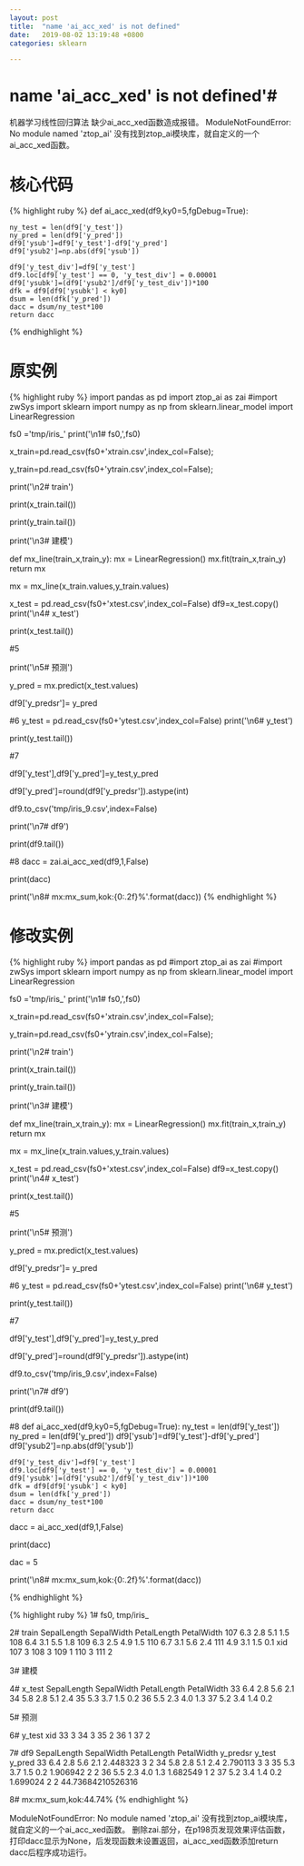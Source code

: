 ```yaml
---
layout: post
title:  "name 'ai_acc_xed' is not defined"
date:   2019-08-02 13:19:48 +0800
categories: sklearn

---
```

# name 'ai_acc_xed' is not defined'#
机器学习线性回归算法 缺少ai_acc_xed函数造成报错。
ModuleNotFoundError: No module named 'ztop_ai'
没有找到ztop_ai模块库，就自定义的一个ai_acc_xed函数。
# 核心代码 #
{% highlight ruby %}
def ai_acc_xed(df9,ky0=5,fgDebug=True):

    ny_test = len(df9['y_test'])
    ny_pred = len(df9['y_pred'])
    df9['ysub']=df9['y_test']-df9['y_pred']
    df9['ysub2']=np.abs(df9['ysub'])
    
    df9['y_test_div']=df9['y_test']
    df9.loc[df9['y_test'] == 0, 'y_test_div'] = 0.00001
    df9['ysubk']=(df9['ysub2']/df9['y_test_div'])*100
    dfk = df9[df9['ysubk'] < ky0]
    dsum = len(dfk['y_pred'])                                                                            
    dacc = dsum/ny_test*100
    return dacc


{% endhighlight %}

# 原实例 #

{% highlight ruby %}
import pandas as pd
import ztop_ai as zai
#import zwSys
import sklearn
import numpy as np
from sklearn.linear_model import LinearRegression

fs0 ='tmp/iris_'
print('\n1# fs0,',fs0)
      
x_train=pd.read_csv(fs0+'xtrain.csv',index_col=False);

y_train=pd.read_csv(fs0+'ytrain.csv',index_col=False);

print('\n2# train')
      
print(x_train.tail())

print(y_train.tail())

print('\n3# 建模')
      
def mx_line(train_x,train_y):
    mx = LinearRegression()
    mx.fit(train_x,train_y)
    return mx
      
mx = mx_line(x_train.values,y_train.values)



x_test = pd.read_csv(fs0+'xtest.csv',index_col=False)
df9=x_test.copy()
print('\n4# x_test')
      
print(x_test.tail())

#5

print('\n5# 预测')
      
y_pred = mx.predict(x_test.values)

df9['y_predsr']= y_pred

#6
y_test = pd.read_csv(fs0+'ytest.csv',index_col=False)
print('\n6# y_test')
      
print(y_test.tail())

#7

df9['y_test'],df9['y_pred']=y_test,y_pred

df9['y_pred']=round(df9['y_predsr']).astype(int)

df9.to_csv('tmp/iris_9.csv',index=False)

print('\n7# df9')
     
print(df9.tail())

#8
dacc = zai.ai_acc_xed(df9,1,False)

print(dacc)

print('\n8# mx:mx_sum,kok:{0:.2f}%'.format(dacc))
{% endhighlight %}
# 修改实例 #

{% highlight ruby %}
import pandas as pd
#import ztop_ai as zai
#import zwSys
import sklearn
import numpy as np
from sklearn.linear_model import LinearRegression

fs0 ='tmp/iris_'
print('\n1# fs0,',fs0)
      
x_train=pd.read_csv(fs0+'xtrain.csv',index_col=False);

y_train=pd.read_csv(fs0+'ytrain.csv',index_col=False);

print('\n2# train')
      
print(x_train.tail())

print(y_train.tail())

print('\n3# 建模')
      
def mx_line(train_x,train_y):
    mx = LinearRegression()
    mx.fit(train_x,train_y)
    return mx
      
mx = mx_line(x_train.values,y_train.values)



x_test = pd.read_csv(fs0+'xtest.csv',index_col=False)
df9=x_test.copy()
print('\n4# x_test')
      
print(x_test.tail())

#5

print('\n5# 预测')
      
y_pred = mx.predict(x_test.values)

df9['y_predsr']= y_pred

#6
y_test = pd.read_csv(fs0+'ytest.csv',index_col=False)
print('\n6# y_test')
      
print(y_test.tail())

#7

df9['y_test'],df9['y_pred']=y_test,y_pred

df9['y_pred']=round(df9['y_predsr']).astype(int)

df9.to_csv('tmp/iris_9.csv',index=False)

print('\n7# df9')
     
print(df9.tail())

#8
def ai_acc_xed(df9,ky0=5,fgDebug=True):
    ny_test = len(df9['y_test'])
    ny_pred = len(df9['y_pred'])
    df9['ysub']=df9['y_test']-df9['y_pred']
    df9['ysub2']=np.abs(df9['ysub'])
    
    df9['y_test_div']=df9['y_test']
    df9.loc[df9['y_test'] == 0, 'y_test_div'] = 0.00001
    df9['ysubk']=(df9['ysub2']/df9['y_test_div'])*100
    dfk = df9[df9['ysubk'] < ky0]
    dsum = len(dfk['y_pred'])                                                                            
    dacc = dsum/ny_test*100
    return dacc

dacc = ai_acc_xed(df9,1,False)

print(dacc)

dac = 5

print('\n8# mx:mx_sum,kok:{0:.2f}%'.format(dacc))


{% endhighlight %}

{% highlight ruby %}
1# fs0, tmp/iris_

2# train
     SepalLength  SepalWidth  PetalLength  PetalWidth
107          6.3         2.8          5.1         1.5
108          6.4         3.1          5.5         1.8
109          6.3         2.5          4.9         1.5
110          6.7         3.1          5.6         2.4
111          4.9         3.1          1.5         0.1
     xid
107    3
108    3
109    1
110    3
111    2

3# 建模

4# x_test
    SepalLength  SepalWidth  PetalLength  PetalWidth
33          6.4         2.8          5.6         2.1
34          5.8         2.8          5.1         2.4
35          5.3         3.7          1.5         0.2
36          5.5         2.3          4.0         1.3
37          5.2         3.4          1.4         0.2

5# 预测

6# y_test
    xid
33    3
34    3
35    2
36    1
37    2

7# df9
    SepalLength  SepalWidth  PetalLength  PetalWidth  y_predsr  y_test  y_pred
33          6.4         2.8          5.6         2.1  2.448323       3       2
34          5.8         2.8          5.1         2.4  2.790113       3       3
35          5.3         3.7          1.5         0.2  1.906942       2       2
36          5.5         2.3          4.0         1.3  1.682549       1       2
37          5.2         3.4          1.4         0.2  1.699024       2       2
44.73684210526316

8# mx:mx_sum,kok:44.74%
{% endhighlight %}

ModuleNotFoundError: No module named 'ztop_ai'
没有找到ztop_ai模块库，就自定义的一个ai_acc_xed函数。
删除zai.部分，在p198页发现效果评估函数，打印dacc显示为None，后发现函数未设置返回，ai_acc_xed函数添加return dacc后程序成功运行。

